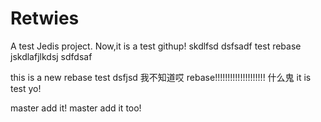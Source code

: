 # Retwies
A test Jedis project.
Now,it is a test githup!
skdlfsd
dsfsadf
test rebase
jskdlafjlkdsj
sdfdsaf

this is a new rebase
test dsfjsd
我不知道哎
rebase!!!!!!!!!!!!!!!!!!!!
什么鬼
it is test yo!

master add it!
master add it too!
